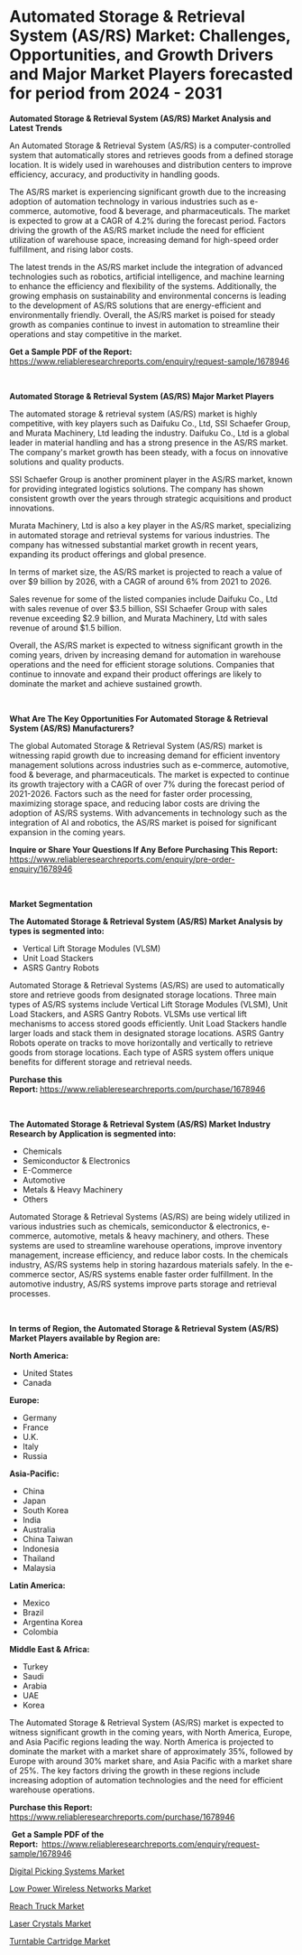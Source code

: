 <p><h1>Automated Storage & Retrieval System (AS/RS) Market: Challenges, Opportunities, and Growth Drivers and Major Market Players forecasted for period from 2024 - 2031</h1></p><p><strong>Automated Storage & Retrieval System (AS/RS) Market Analysis and Latest Trends</strong></p>
<p><p>An Automated Storage & Retrieval System (AS/RS) is a computer-controlled system that automatically stores and retrieves goods from a defined storage location. It is widely used in warehouses and distribution centers to improve efficiency, accuracy, and productivity in handling goods.</p><p>The AS/RS market is experiencing significant growth due to the increasing adoption of automation technology in various industries such as e-commerce, automotive, food & beverage, and pharmaceuticals. The market is expected to grow at a CAGR of 4.2% during the forecast period. Factors driving the growth of the AS/RS market include the need for efficient utilization of warehouse space, increasing demand for high-speed order fulfillment, and rising labor costs.</p><p>The latest trends in the AS/RS market include the integration of advanced technologies such as robotics, artificial intelligence, and machine learning to enhance the efficiency and flexibility of the systems. Additionally, the growing emphasis on sustainability and environmental concerns is leading to the development of AS/RS solutions that are energy-efficient and environmentally friendly. Overall, the AS/RS market is poised for steady growth as companies continue to invest in automation to streamline their operations and stay competitive in the market.</p></p>
<p><strong>Get a Sample PDF of the Report:&nbsp;</strong> <a href="https://www.reliableresearchreports.com/enquiry/request-sample/1678946">https://www.reliableresearchreports.com/enquiry/request-sample/1678946</a></p>
<p>&nbsp;</p>
<p><strong>Automated Storage & Retrieval System (AS/RS) Major Market Players</strong></p>
<p><p>The automated storage & retrieval system (AS/RS) market is highly competitive, with key players such as Daifuku Co., Ltd, SSI Schaefer Group, and Murata Machinery, Ltd leading the industry. Daifuku Co., Ltd is a global leader in material handling and has a strong presence in the AS/RS market. The company's market growth has been steady, with a focus on innovative solutions and quality products. </p><p>SSI Schaefer Group is another prominent player in the AS/RS market, known for providing integrated logistics solutions. The company has shown consistent growth over the years through strategic acquisitions and product innovations. </p><p>Murata Machinery, Ltd is also a key player in the AS/RS market, specializing in automated storage and retrieval systems for various industries. The company has witnessed substantial market growth in recent years, expanding its product offerings and global presence.</p><p>In terms of market size, the AS/RS market is projected to reach a value of over $9 billion by 2026, with a CAGR of around 6% from 2021 to 2026. </p><p>Sales revenue for some of the listed companies include Daifuku Co., Ltd with sales revenue of over $3.5 billion, SSI Schaefer Group with sales revenue exceeding $2.9 billion, and Murata Machinery, Ltd with sales revenue of around $1.5 billion.</p><p>Overall, the AS/RS market is expected to witness significant growth in the coming years, driven by increasing demand for automation in warehouse operations and the need for efficient storage solutions. Companies that continue to innovate and expand their product offerings are likely to dominate the market and achieve sustained growth.</p></p>
<p>&nbsp;</p>
<p><strong>What Are The Key Opportunities For Automated Storage & Retrieval System (AS/RS) Manufacturers?</strong></p>
<p><p>The global Automated Storage & Retrieval System (AS/RS) market is witnessing rapid growth due to increasing demand for efficient inventory management solutions across industries such as e-commerce, automotive, food & beverage, and pharmaceuticals. The market is expected to continue its growth trajectory with a CAGR of over 7% during the forecast period of 2021-2026. Factors such as the need for faster order processing, maximizing storage space, and reducing labor costs are driving the adoption of AS/RS systems. With advancements in technology such as the integration of AI and robotics, the AS/RS market is poised for significant expansion in the coming years.</p></p>
<p><strong>Inquire or Share Your Questions If Any Before Purchasing This Report:</strong> <a href="https://www.reliableresearchreports.com/enquiry/pre-order-enquiry/1678946">https://www.reliableresearchreports.com/enquiry/pre-order-enquiry/1678946</a></p>
<p>&nbsp;</p>
<p><strong>Market Segmentation</strong></p>
<p><strong>The Automated Storage & Retrieval System (AS/RS) Market Analysis by types is segmented into:</strong></p>
<p><ul><li>Vertical Lift Storage Modules (VLSM)</li><li>Unit Load Stackers</li><li>ASRS Gantry Robots</li></ul></p>
<p><p>Automated Storage & Retrieval Systems (AS/RS) are used to automatically store and retrieve goods from designated storage locations. Three main types of AS/RS systems include Vertical Lift Storage Modules (VLSM), Unit Load Stackers, and ASRS Gantry Robots. VLSMs use vertical lift mechanisms to access stored goods efficiently. Unit Load Stackers handle larger loads and stack them in designated storage locations. ASRS Gantry Robots operate on tracks to move horizontally and vertically to retrieve goods from storage locations. Each type of ASRS system offers unique benefits for different storage and retrieval needs.</p></p>
<p><strong>Purchase this Report:&nbsp;</strong><a href="https://www.reliableresearchreports.com/purchase/1678946">https://www.reliableresearchreports.com/purchase/1678946</a></p>
<p>&nbsp;</p>
<p><strong>The Automated Storage & Retrieval System (AS/RS) Market Industry Research by Application is segmented into:</strong></p>
<p><ul><li>Chemicals</li><li>Semiconductor & Electronics</li><li>E-Commerce</li><li>Automotive</li><li>Metals & Heavy Machinery</li><li>Others</li></ul></p>
<p><p>Automated Storage & Retrieval Systems (AS/RS) are being widely utilized in various industries such as chemicals, semiconductor & electronics, e-commerce, automotive, metals & heavy machinery, and others. These systems are used to streamline warehouse operations, improve inventory management, increase efficiency, and reduce labor costs. In the chemicals industry, AS/RS systems help in storing hazardous materials safely. In the e-commerce sector, AS/RS systems enable faster order fulfillment. In the automotive industry, AS/RS systems improve parts storage and retrieval processes.</p></p>
<p>&nbsp;</p>
<p><strong>In terms of Region, the Automated Storage & Retrieval System (AS/RS) Market Players available by Region are:</strong></p>
<p>
    <p> <strong> North America: </strong>
        <ul>
            <li>United States</li>
            <li>Canada</li>
        </ul>
        </p> 
    <p> <strong> Europe: </strong>
        <ul>
            <li>Germany</li>
            <li>France</li>
            <li>U.K.</li>
            <li>Italy</li>
            <li>Russia</li>
        </ul>
        </p> 
    <p> <strong> Asia-Pacific: </strong>
        <ul>
            <li>China</li>
            <li>Japan</li>
            <li>South Korea</li>
            <li>India</li>
            <li>Australia</li>
            <li>China Taiwan</li>
            <li>Indonesia</li>
            <li>Thailand</li>
            <li>Malaysia</li>
        </ul>
        </p> 
    <p> <strong> Latin America: </strong>
        <ul>
            <li>Mexico</li>
            <li>Brazil</li>
            <li>Argentina Korea</li>
            <li>Colombia</li>
        </ul>
        </p> 
    <p> <strong> Middle East & Africa: </strong>
        <ul>
            <li>Turkey</li>
            <li>Saudi</li>
            <li>Arabia</li>
            <li>UAE</li>
            <li>Korea</li>
        </ul>
    </p>
    </p>
<p><p>The Automated Storage & Retrieval System (AS/RS) market is expected to witness significant growth in the coming years, with North America, Europe, and Asia Pacific regions leading the way. North America is projected to dominate the market with a market share of approximately 35%, followed by Europe with around 30% market share, and Asia Pacific with a market share of 25%. The key factors driving the growth in these regions include increasing adoption of automation technologies and the need for efficient warehouse operations.</p></p>
<p><strong>Purchase this Report: </strong><a href="https://www.reliableresearchreports.com/purchase/1678946">https://www.reliableresearchreports.com/purchase/1678946</a></p>
<p>&nbsp;<strong>Get a Sample PDF of the Report:&nbsp;&nbsp;</strong><a href="https://www.reliableresearchreports.com/enquiry/request-sample/1678946">https://www.reliableresearchreports.com/enquiry/request-sample/1678946</a></p>
<p><strong></strong></p>
<p><p><a href="https://github.com/eeaveuhhh/Market-Research-Report-List-1/blob/main/digital-picking-systems-market.md">Digital Picking Systems Market</a></p><p><a href="https://medium.com/@bricebeahan/low-power-wireless-networks-market-exploring-market-share-market-trends-and-future-growth-6679353e5434">Low Power Wireless Networks Market</a></p><p><a href="https://github.com/brentleyjimmiealvaradoz4l1rea/Market-Research-Report-List-1/blob/main/reach-truck-market.md">Reach Truck Market</a></p><p><a href="https://medium.com/@bricebeahan/laser-crystals-market-research-report-its-history-and-forecast-2024-to-2031-98204d7d7ecf">Laser Crystals Market</a></p><p><a href="https://medium.com/@bricebeahan/turntable-cartridge-market-size-market-outlook-and-market-forecast-2024-to-2031-eb76178f6e41">Turntable Cartridge Market</a></p></p>